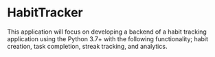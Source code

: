# HabitTracker
This application will focus on developing a backend of a habit tracking application using the Python 3.7+ with the following functionality; habit creation, task completion, streak tracking, and analytics.
